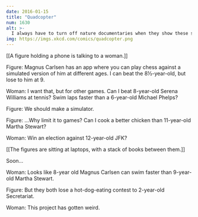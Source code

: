 ```yaml
---
date: 2016-01-15
title: "Quadcopter"
num: 1630
alt: >-
  I always have to turn off nature documentaries when they show these scenes.
img: https://imgs.xkcd.com/comics/quadcopter.png
---
```

[[A figure holding a phone is talking to a woman.]]

Figure: Magnus Carlsen has an app where you can play chess against a simulated version of him at different ages. I can beat the 8½-year-old, but lose to him at 9. 

Woman: I want that, but for other games. Can I beat 8-year-old Serena Williams at tennis? Swim laps faster than a 6-year-old Michael Phelps? 

Figure: We should make a simulator. 

Figure: ...Why limit it to games? Can I cook a better chicken than 11-year-old Martha Stewart? 

Woman: Win an election against 12-year-old JFK? 

[[The figures are sitting at laptops, with a stack of books between them.]]

Soon...

Woman: Looks like 8-year old Magnus Carlsen can swim faster than 9-year-old Martha Stewart. 

Figure: But they both lose a hot-dog-eating contest to 2-year-old Secretariat. 

Woman: This project has gotten weird.

